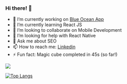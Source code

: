 ### Hi there! 👋


- 🔭 I’m currently working on [Blue Ocean App](https://github.com/cassiorsfreitas/blue-ocean-app)
- 🌱 I’m currently learning React JS
- 👯 I’m looking to collaborate on Mobile Development
- 🤔 I’m looking for help with React Native
- 💬 Ask me about SEO
- 📫 How to reach me: [Linkedin](https://www.linkedin.com/in/cassiorsfreitas/)
- ⚡ Fun fact: Magic cube completed in 45s (so far!)

![](https://komarev.com/ghpvc/?username=cassiorsfreitas&color=green)

[![Top Langs](https://github-readme-stats.vercel.app/api/top-langs/?username=cassiorsfreitas)](https://github.com/cassiorsfreitas)

